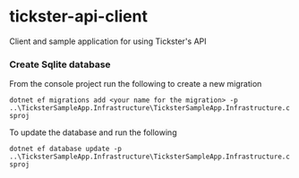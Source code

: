 # tickster-api-client
Client and sample application for using Tickster's API

### Create Sqlite database

From the console project run the following to create a new migration

`dotnet ef migrations add <your name for the migration> -p ..\TicksterSampleApp.Infrastructure\TicksterSampleApp.Infrastructure.csproj`

To update the database and run the following

`dotnet ef database update -p ..\TicksterSampleApp.Infrastructure\TicksterSampleApp.Infrastructure.csproj`
